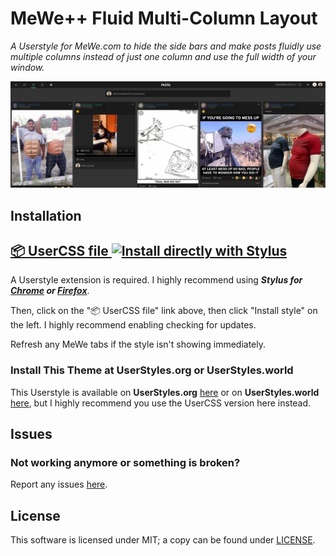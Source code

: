 # MeWe++ Fluid Multi-Column Layout

_A Userstyle for MeWe.com to hide the side bars and make posts fluidly use multiple columns instead of just one column and use the full width of your window._

![Preview Screenshot](https://github.com/kevin-guertin/mewe-fluid-userstyle/raw/master/images/preview.png)

## Installation

## [📦 UserCSS file ![Install directly with Stylus](https://img.shields.io/badge/Install%20directly%20with-Stylus-00adad.svg)](https://raw.githubusercontent.com/kevin-guertin/mewe-fluid-userstyle/master/mewe-fluid.user.css)

A Userstyle extension is required. I highly recommend using **_Stylus for [Chrome](https://chrome.google.com/webstore/detail/stylus/clngdbkpkpeebahjckkjfobafhncgmne) or [Firefox](https://addons.mozilla.org/en-US/firefox/addon/styl-us/)_**.

Then, click on the "📦 UserCSS file" link above, then click "Install style" on the left. I highly recommend enabling checking for updates.

Refresh any MeWe tabs if the style isn't showing immediately.

### Install This Theme at UserStyles.org or UserStyles.world

This Userstyle is available on **UserStyles.org** [here](https://userstyles.org/styles/181495/) or on **UserStyles.world** [here](https://userstyles.world/style/982/mewe-fluid-auto-multi-columns), but I highly recommend you use the UserCSS version here instead.

## Issues

### Not working anymore or something is broken?

Report any issues [here](https://github.com/kevin-guertin/mewe-fluid-userstyle/issues).

## License

This software is licensed under MIT; a copy can be found under [LICENSE](LICENSE).
